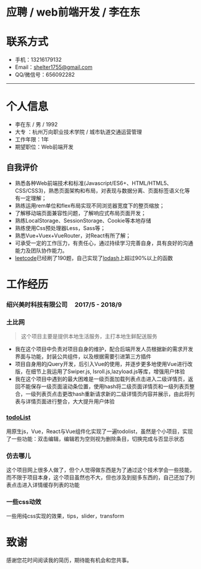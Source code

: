 # 应聘 / web前端开发 / 李在东

# 联系方式

- 手机：13216179132
- Email：shelter1755@gmail.com 
- QQ/微信号：656092282

------

# 个人信息

- 李在东 / 男 / 1992
- 大专 ：杭州万向职业技术学院 / 城市轨道交通运营管理 
- 工作年限：1年
- 期望职位：Web前端开发

## 自我评价

- 熟悉各种Web前端技术和标准(Javascript/ES6+、HTML/HTML5、CSS/CSS3)，熟悉页面架构和布局，对表现与数据分离、页面标签语义化等有一定理解；
- 熟练运用rem单位和flex布局实现不同浏览器宽度下的整页缩放；
- 了解移动端页面兼容性问题，了解响应式布局页面开发；
- 熟练LocalStorage、SessionStorage、Cookie等本地存储
- 熟练使用Css预处理器Less，Sass等；
- 熟悉Vue+Vuex+VueRouter，对React有所了解；
- 可承受一定的工作压力，有责任心，通过持续学习完善自身，具有良好的沟通能力及团队协作能力。
- [leetcode](https://leetcode.com/liZaidong/)已经刷了190题，自己实现了[lodash](https://lizaidong.github.io/miao/lodash/lizaidong-lodash.js)上超过90%以上的函数

# 工作经历

### 绍兴美时科技有限公司     2017/5 - 2018/9

### 土比网

> 这个项目主要是提供本地生活服务，主打本地生鲜配送服务

- 我在这个项目中负责对项目自身的维护，配合后端开发人员根据新的需求开发界面与功能，封装公共组件，以及根据需要引进第三方插件 
- 项目自身用的jQuery开发，后引入Vue的使用，并逐步更多地使用Vue进行改版，在细节上我运用了Swiper.js, Isroll.js,lazyload.js等库，增强用户体验
- 我在这个项目中遇到的最大困难是一级页面加载列表点击进入二级详情页，返回不能保存一级页面滚动条位置，使用hash将二级页面详情页和一级列表页整合，一级列表页点击更改hash重新请求新的二级详情页内容并展示，由此将列表与详情页面进行整合，大大提升用户体验

### [todoList](http://baidu.com)

用原生js，Vue，React与Vue组件化实现了一遍todolist，虽然是个小项目，实现了一些功能：双击编辑，编辑若为空则视为删除条目，切换完成与否显示状态

### 仿去哪儿 

这个项目网上很多人做了，但个人觉得做东西是为了通过这个技术学会一些技能，而不限于项目本身，这个项目虽然也不大，但也涉及到挺多东西的，自己还加了列表点击进入详情缓存列表的功能

### 一些css动效

一些用纯css实现的效果，tips，slider，transform

# 致谢

  感谢您花时间阅读我的简历，期待能有机会和您共事。

